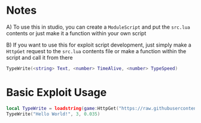 # Notes
A) To use this in studio, you can create a `ModuleScript` and put the `src.lua` contents or just make it a function within your own script

B) If you want to use this for exploit script development, just simply make a `HttpGet` request to the `src.lua` contents file or make a function within the script and call it from there

```lua
TypeWrite(<string> Text, <number> TimeAlive, <number> TypeSpeed)
```

# Basic Exploit Usage
```lua
local TypeWrite = loadstring(game:HttpGet("https://raw.githubusercontent.com/networktraffic/typewriter/main/src.lua"))()
TypeWrite("Hello World!", 3, 0.035)
```
